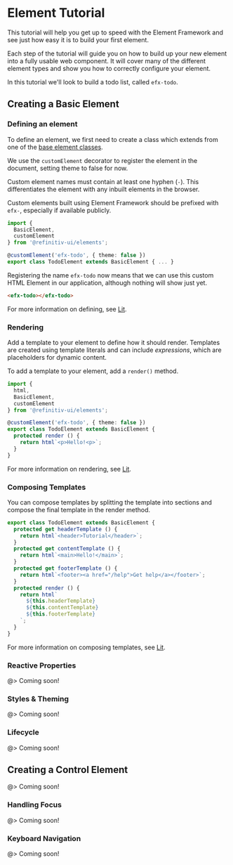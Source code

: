 <!--
title: Tutorial - Creating an element
location: ./tutorials/element
type: page
layout: default
-->



# Element Tutorial

This tutorial will help you get up to speed with the Element Framework and see just how easy it is to build your first element.

Each step of the tutorial will guide you on how to build up your new element into a fully usable web component. It will cover many of the different element types and show you how to correctly configure your element.

In this tutorial we'll look to build a todo list, called `efx-todo`.


## Creating a Basic Element

### Defining an element

To define an element, we first need to create a class which extends from one of the [base element classes](./element-types).

We use the `customElement` decorator to register the element in the document, setting theme to false for now.

Custom element names must contain at least one hyphen (`-`). This differentiates the element with any inbuilt elements in the browser.

Custom elements built using Element Framework should be prefixed with `efx-`, especially if available publicly.

```ts
import {
  BasicElement,
  customElement
} from '@refinitiv-ui/elements';

@customElement('efx-todo', { theme: false })
export class TodoElement extends BasicElement { ... }
```

Registering the name `efx-todo` now means that we can use this custom HTML Element in our application, although nothing will show just yet.

```html
<efx-todo></efx-todo>
```

For more information on defining, see [Lit](https://lit.dev/docs/components/defining/).

### Rendering

Add a template to your element to define how it should render. Templates are created using template literals and can include _expressions_, which are placeholders for dynamic content.

To add a template to your element, add a `render()` method.

```ts
import {
  html,
  BasicElement,
  customElement
} from '@refinitiv-ui/elements';

@customElement('efx-todo', { theme: false })
export class TodoElement extends BasicElement {
  protected render () {
    return html`<p>Hello!<p>`;
  }
}
```

For more information on rendering, see [Lit](https://lit.dev/docs/components/rendering/).

### Composing Templates

You can compose templates by splitting the template into sections and compose the final template in the render method.

```ts
export class TodoElement extends BasicElement {
  protected get headerTemplate () {
    return html`<header>Tutorial</header>`;
  }
  protected get contentTemplate () {
    return html`<main>Hello!</main>`;
  }
  protected get footerTemplate () {
    return html`<footer><a href="/help">Get help</a></footer>`;
  }
  protected render () {
    return html`
      ${this.headerTemplate}
      ${this.contentTemplate}
      ${this.footerTemplate}
    `;
  }
}
```

For more information on composing templates, see [Lit](https://lit.dev/docs/components/rendering/#composing-templates).

### Reactive Properties

@> Coming soon!

### Styles & Theming

@> Coming soon!

### Lifecycle

@> Coming soon!

## Creating a Control Element

@> Coming soon!

### Handling Focus

@> Coming soon!

### Keyboard Navigation

@> Coming soon!
